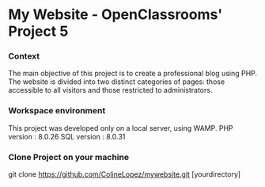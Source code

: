 # My Website - OpenClassrooms' Project 5

### Context 

The main objective of this project is to create a professional blog using PHP. The website is divided into two distinct categories of pages: those accessible to all visitors and those restricted to administrators.


### Workspace environment 

This project was developed only on a local server, using WAMP. 
PHP version : 8.0.26
SQL version : 8.0.31

### Clone Project on your machine 

git clone https://github.com/ColineLopez/mywebsite.git [yourdirectory] 
